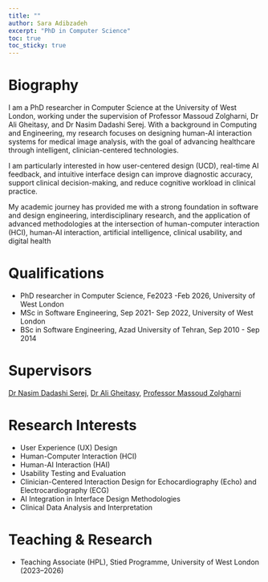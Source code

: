 ```yaml
---
title: ""
author: Sara Adibzadeh
excerpt: "PhD in Computer Science"
toc: true
toc_sticky: true
---
```



# Biography

I am a PhD researcher in Computer Science at the University of West London, working under the supervision of Professor Massoud Zolgharni, Dr Ali Gheitasy, and Dr Nasim Dadashi Serej. With a background in Computing and Engineering, my research focuses on designing human-AI interaction systems for medical image analysis, with the goal of advancing healthcare through intelligent, clinician-centered technologies.

I am particularly interested in how user-centered design (UCD), real-time AI feedback, and intuitive interface design can improve diagnostic accuracy, support clinical decision-making, and reduce cognitive workload in clinical practice.

My academic journey has provided me with a strong foundation in software and design engineering, interdisciplinary research, and the application of advanced methodologies at the intersection of human-computer interaction (HCI), human-AI interaction, artificial intelligence, clinical usability, and digital health

# Qualifications 
- PhD researcher in Computer Science, Fe2023 -Feb 2026, University of West London
- MSc in Software Engineering, Sep 2021- Sep 2022, University of West London
- BSc in Software Engineering, Azad University of Tehran, Sep 2010 - Sep 2014

# Supervisors 
[Dr Nasim Dadashi Serej](https://www.uwl.ac.uk/staff/nasim-dadashi-serej), [Dr Ali Gheitasy](https://www.uwl.ac.uk/staff/ali-gheitasy), [Professor Massoud Zolgharni](https://www.uwl.ac.uk/staff/massoud-zolgharni)


# Research Interests
- User Experience (UX) Design
- Human-Computer Interaction (HCI)
- Human-AI Interaction (HAI)
- Usability Testing and Evaluation
- Clinician-Centered Interaction Design for Echocardiography (Echo) and Electrocardiography (ECG)
- AI Integration in Interface Design Methodologies
- Clinical Data Analysis and Interpretation


# Teaching & Research

- Teaching Associate (HPL), Stied Programme, University of West London (2023–2026)
